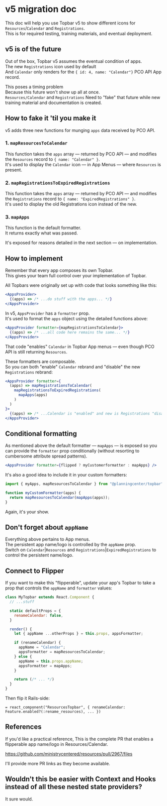 # v5 migration doc

This doc will help you use Topbar v5 to show different icons for `Resources`/`Calendar` and `Registrations`.  
This is for required testing, training materials, and eventual deployment.

## v5 is of the future

Out of the box, Topbar v5 assumes the eventual condition of apps.  
The new `Registrations` icon used by default  
And `Calendar` only renders for the `{ id: 4, name: "Calendar"}` PCO API App record.

This poses a timing problem  
Because this future won't show up all at once.  
`Resources/Calendar` and `Registrations`
Need to "fake" that future while new training material and documentation is created.

## How to fake it 'til you make it

v5 adds three new functions for munging `apps` data received by PCO API.

### 1. `mapResourcesToCalendar`

This function takes the `apps` array — returned by PCO API — and modifies the `Resources` record to `{ name: "Calendar" }`.  
It's used to display the `Calendar` icon — in App Menus — where `Resources` is present.

### 2. `mapRegistrationsToExpiredRegistrations`

This function takes the `apps` array — returned by PCO API — and modifies the `Registrations` record to `{ name: "ExpiredRegistrations" }`.  
It's used to display the old Registrations icon instead of the new.

### 3. `mapApps`

This function is the default formatter.  
It returns exactly what was passed.

It's exposed for reasons detailed in the next section — on implementation.

## How to implement

Remember that every app composes its own Topbar.  
This gives your team full control over your implementation of Topbar.

All Topbars were originally set up with code that looks something like this:

```jsx
<AppsProvider>
  {(apps) => /* ...do stuff with the apps... */}
</AppsProvider>
```

In v5, `AppsProvider` has a `formatter` prop.  
It's used to format the `apps` object using the detailed functions above:

```jsx
<AppsProvider formatter={mapRegistrationsToCalendar}>
  {(apps) => /* ...all code here remains the same... */}
</AppsProvider>
```

That code "enables" `Calendar` in Topbar App menus — even though PCO API is still returning `Resources`.

These formatters are composable.  
So you can both "enable" `Calendar` rebrand and "disable" the new `Registrations` rebrand:

```jsx
<AppsProvider formatter={
  (apps) => mapRegistrationsToCalendar(
    mapRegistrationsToExpiredRegistrations(
      mapApps(apps)
    )
  )
}>
  {(apps) => /* ...Calendar is "enabled" and new is Registrations "disabled"... */}
</AppsProvider>
```

## Conditional formatting

As mentioned above the default formatter — `mapApps` — is exposed so you can provide the `formatter` prop conditionally (without resorting to cumbersome attribute spread patterns).

```jsx
<AppsProvider formatter={flipped ? myCustomerformatter : mapApps} />
```

It's also a good idea to include it in your custom formatters:

```js
import { myApps, mapResourcesToCalendar } from "@planningcenter/topbar";

function myCustomFormatter(apps) {
  return mapResourcesToCalendar(mapApps(apps));
}
```

Again, it's your show.

## Don't forget about `appName`

Everything above pertains to App menus.  
The persistent app name/logo is controlled by the `appName` prop.  
Switch on `Calendar`|`Resources` and `Registrations`|`ExpiredRegistrations` to control the persistent name/logo.

## Connect to Flipper

If you want to make this "flipperable", update your app's Topbar to take a prop that controls the `appName` and `formatter` values:

```jsx
class MyTopbar extends React.Component {
  // ...stuff

  static defaultProps = {
    renameCalendar: false,
  }

  render() {
    let { appName ...otherProps } = this.props, appsFormatter;

    if (renameCalendar) {
      appName = "Calendar";
      appsFormatter = mapResourcesToCalendar;
    } else {
      appName = this.props.appName;
      appsFormatter = mapApps;
    }

    return (/* ... */)
  }
}
```

Then flip it Rails-side:

```erb
= react_component("ResourcesTopbar", { renameCalendar: Feature.enabled?(:rename_resources), ... })
```

## References

If you'd like a practical reference,
This is the complete PR that enables a flipperable app name/logo in Resources/Calendar.

https://github.com/ministrycentered/resources/pull/2967/files

I'll provide more PR links as they become available.

## Wouldn't this be easier with Context and Hooks instead of all these nested state providers?

It sure would.
